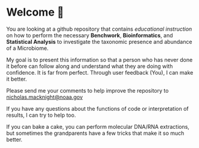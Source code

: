 
# Welcome :microbe:	

You are looking at a github repository that contains _educational instruction_ on how to perform the necessary **Benchwork**, **Bioinformatics**, and **Statistical Analysis** to investigate the taxonomic presence and abundance of a Microbiome.

My goal is to present this information so that a person who has never done it before can follow along and understand what they are doing with confidence. It is far from perfect. Through user feedback (You), I can make it better.

Please send me your comments to help improve the repository to nicholas.macknight@noaa.gov

If you have any questions about the functions of code or interpretation of results, I can try to help too. 

If you can bake a cake, you can perform molecular DNA/RNA extractions, but sometimes the grandparents have a few tricks that make it so much better. 
